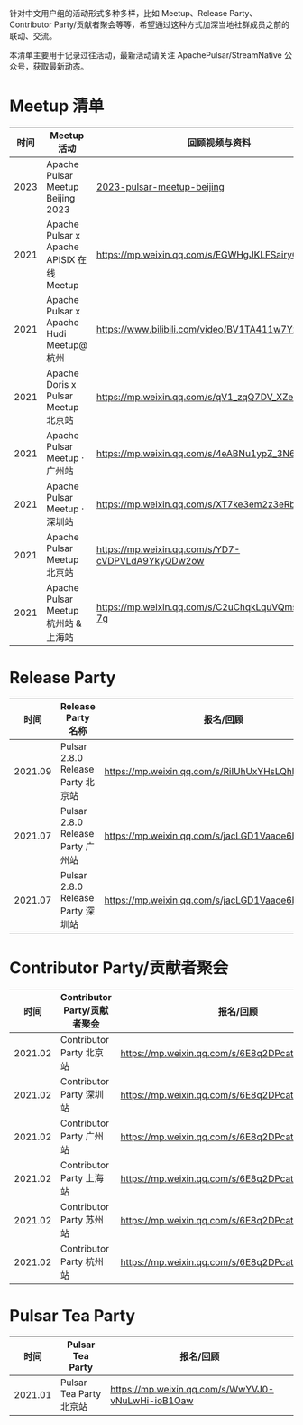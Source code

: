 针对中文用户组的活动形式多种多样，比如 Meetup、Release Party、Contributor Party/贡献者聚会等等，希望通过这种方式加深当地社群成员之前的联动、交流。

本清单主要用于记录过往活动，最新活动请关注 ApachePulsar/StreamNative 公众号，获取最新动态。

# Meetup 清单

| 时间| Meetup 活动 |回顾视频与资料 |
| ---- | ---- | ---- |
|2023| Apache Pulsar Meetup Beijing 2023 | [2023-pulsar-meetup-beijing](2023-pulsar-meetup-beijing) |
|2021| Apache Pulsar x Apache APISIX 在线 Meetup |https://mp.weixin.qq.com/s/EGWHgJKLFSairyOETR3wiQ  |
|2021| Apache Pulsar x Apache Hudi Meetup@杭州 |https://www.bilibili.com/video/BV1TA411w7Yz  |
|2021| Apache Doris x Pulsar Meetup 北京站 |https://mp.weixin.qq.com/s/qV1_zqQ7DV_XZe2jWJA81A  |
|2021| Apache Pulsar Meetup · 广州站 |https://mp.weixin.qq.com/s/4eABNu1ypZ_3N6ol5-TR7A |
|2021| Apache Pulsar Meetup · 深圳站 |https://mp.weixin.qq.com/s/XT7ke3em2z3eRbgw06gmjA  |
|2021| Apache Pulsar Meetup 北京站 |https://mp.weixin.qq.com/s/YD7-cVDPVLdA9YkyQDw2ow  |
|2021| Apache Pulsar Meetup 杭州站 & 上海站 |https://mp.weixin.qq.com/s/C2uChqkLquVQmsmemmw-7g  |


# Release Party

| 时间 | Release Party 名称 | 报名/回顾 |
| --- | --- | --- |
| 2021.09 | Pulsar 2.8.0 Release Party 北京站 | https://mp.weixin.qq.com/s/RiIUhUxYHsLQhlqoAUXT2w |
| 2021.07 | Pulsar 2.8.0 Release Party 广州站 | https://mp.weixin.qq.com/s/jacLGD1Vaaoe6bj2cD6lHQ |
| 2021.07 | Pulsar 2.8.0 Release Party 深圳站 | https://mp.weixin.qq.com/s/jacLGD1Vaaoe6bj2cD6lHQ |

# Contributor Party/贡献者聚会

| 时间 | Contributor Party/贡献者聚会 | 报名/回顾 |
| --- | --- | ---|
| 2021.02 | Contributor Party 北京站 | https://mp.weixin.qq.com/s/6E8q2DPcatsreLYnVnv9bg |
| 2021.02 | Contributor Party 深圳站 | https://mp.weixin.qq.com/s/6E8q2DPcatsreLYnVnv9bg |
| 2021.02 | Contributor Party 广州站 | https://mp.weixin.qq.com/s/6E8q2DPcatsreLYnVnv9bg |
| 2021.02 | Contributor Party 上海站 | https://mp.weixin.qq.com/s/6E8q2DPcatsreLYnVnv9bg |
| 2021.02 | Contributor Party 苏州站 | https://mp.weixin.qq.com/s/6E8q2DPcatsreLYnVnv9bg |
| 2021.02 | Contributor Party 杭州站 | https://mp.weixin.qq.com/s/6E8q2DPcatsreLYnVnv9bg |

#  Pulsar Tea Party

| 时间 |  Pulsar Tea Party | 报名/回顾 |
| --- | --- | ---|
| 2021.01 | Pulsar Tea Party 北京站 | https://mp.weixin.qq.com/s/WwYVJ0-vNuLwHi-ioB1Oaw |
